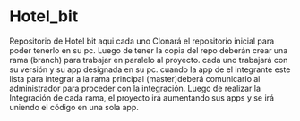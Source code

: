 # Hotel_bit
Repositorio de Hotel bit
aqui cada uno Clonará el repositorio inicial para poder tenerlo en su pc.
Luego de tener la copia del repo deberán crear una rama (branch) para trabajar en paralelo al proyecto.
cada uno trabajará con su versión y su app designada en su pc.
cuando la app de el integrante este lista para integrar a la rama principal (master)deberá comunicarlo al administrador
para proceder con la integración.
Luego de realizar la Integración de cada rama, el proyecto irá aumentando sus apps y se irá uniendo el código en una sola app.


